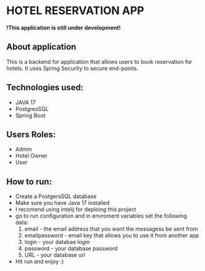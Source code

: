 # HOTEL RESERVATION APP
**!This application is still under development!** 
## About application
This is a backend for application that allows users to book reservation for hotels. It uses Spring Security to secure end-points.
 
## Technologies used:
* JAVA 17
* PostgresSQL
* Spring Boot
## Users Roles:
* Admin
* Hotel Owner
* User
## How to run:
* Create a PostgersSQL database
* Make sure you have Java 17 installed
* I recomend using intelij for deploing this project
* go to run configuration and in envroment variables set the following data:
  1. email - the email address that you want the messagess be sent from 
  2. emailpassword - email key that allows you to use it from another app
  3. login - your databae login
  4. password - your database password
  5. URL - your database url
* Hit run and enjoy :)
